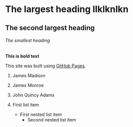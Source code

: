 # The largest heading llklknlkn

## The second largest heading

###### The smallest heading

**This is bold text**

This site was built using [GitHub Pages](https://pages.github.com/).

1. James Madison
2. James Monroe
3. John Quincy Adams

1. First list item
   - First nested list item
     - Second nested list item